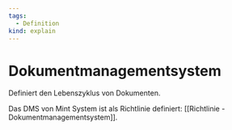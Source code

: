 ```yaml
---
tags:
  - Definition
kind: explain
---
```

# Dokumentmanagementsystem

Definiert den Lebenszyklus von Dokumenten.

Das DMS von Mint System ist als Richtlinie definiert: [[Richtlinie - Dokumentmanagementsystem]].